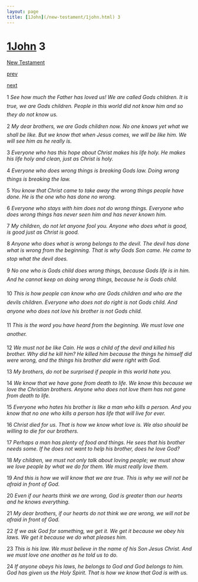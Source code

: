 ```yaml
---
layout: page
title: [1John](/new-testament/1john.html) 3
---
```


# [1John](/new-testament/1john.html) 3

[New Testament](/new-testament.html)


[prev](/new-testament/1john/1john-2.html)


[next](/new-testament/1john/1john-4.html)

1 _See how much the Father has loved us! We are called Gods children. It is true, we are Gods children. People in this world did not know him and so they do not know us._

2 _My dear brothers, we are Gods children now. No one knows yet what we shall be like.  But we know that when Jesus comes, we will be like him. We will see him as he really is._

3 _Everyone who has this hope about Christ makes his life holy. He makes his life holy and clean, just as Christ is holy._

4 _Everyone who does wrong things is breaking Gods law. Doing wrong things is breaking the law._

5 _You know that Christ came to take away the wrong things people have done. He is the one who has done no wrong._

6 _Everyone who stays with him does not do wrong things. Everyone who does wrong things has never seen him and has never known him._

7 _My children, do not let anyone fool you. Anyone who does what is good, is good just as Christ is good._

8 _Anyone who does what is wrong belongs to the devil. The devil has done what is wrong from the beginning. That is why Gods Son came. He came to stop what the devil does._

9 _No one who is Gods child does wrong things, because Gods life is in him. And he cannot keep on doing wrong things, because he is Gods child._

10 _This is how people can know who are Gods children and who are the devils children.  Everyone who does not do right is not Gods child. And anyone who does not love his brother is not Gods child._

11 _This is the word you have heard from the beginning. We must love one another._

12 _We must not be like Cain. He was a child of the devil and killed his brother. Why did he kill him? He killed him because the things he himself did were wrong, and the things his brother did were right with God._

13 _My brothers, do not be surprised if people in this world hate you._

14 _We know that we have gone from death to life. We know this because we love the Christian brothers. Anyone who does not love them has not gone from death to life._

15 _Everyone who hates his brother is like a man who kills a person. And you know that no one who kills a person has life that will live for ever._

16 _Christ died for us. That is how we know what love is. We also should be willing to die for our brothers._

17 _Perhaps a man has plenty of food and things. He sees that his brother needs some. If he does not want to help his brother, does he love God?_

18 _My children, we must not only talk about loving people; we must show we love people by what we do for them. We must really love them._

19 _And this is how we will know that we are true. This is why we will not be afraid in front of God._

20 _Even if our hearts think we are wrong, God is greater than our hearts and he knows everything._

21 _My dear brothers, if our hearts do not think we are wrong, we will not be afraid in front of God._

22 _If we ask God for something, we get it. We get it because we obey his laws. We get it because we do what pleases him._

23 _This is his law. We must believe in the name of his Son Jesus Christ. And we must love one another as he told us to do._

24 _If anyone obeys his laws, he belongs to God and God belongs to him. God has given us the Holy Spirit. That is how we know that God is with us._

